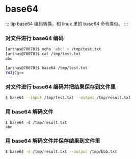 # base64

::: tip
base64 编码转换，和 linux 里的 base64 命令类似。
:::

### 对文件进行 base64 编码

```bash
[arthas@70070]$ echo 'abc' > /tmp/test.txt
[arthas@70070]$ cat /tmp/test.txt
abc

[arthas@70070]$ base64 /tmp/test.txt
YWJjCg==
```

### 对文件进行 base64 编码并把结果保存到文件里

```bash
$ base64 --input /tmp/test.txt --output /tmp/result.txt
```

### 用 base64 解码文件

```
$ base64 -d /tmp/result.txt
abc
```

### 用 base64 解码文件并保存结果到文件里

```bash
$ base64 -d /tmp/result.txt --output /tmp/bbb.txt
```
